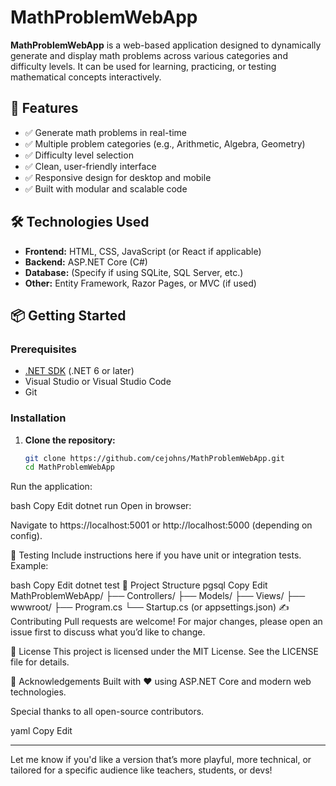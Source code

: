 # MathProblemWebApp

**MathProblemWebApp** is a web-based application designed to dynamically generate and display math problems across various categories and difficulty levels. It can be used for learning, practicing, or testing mathematical concepts interactively.

## 🚀 Features

- ✅ Generate math problems in real-time
- ✅ Multiple problem categories (e.g., Arithmetic, Algebra, Geometry)
- ✅ Difficulty level selection
- ✅ Clean, user-friendly interface
- ✅ Responsive design for desktop and mobile
- ✅ Built with modular and scalable code

## 🛠️ Technologies Used

- **Frontend:** HTML, CSS, JavaScript (or React if applicable)
- **Backend:** ASP.NET Core (C#)
- **Database:** (Specify if using SQLite, SQL Server, etc.)
- **Other:** Entity Framework, Razor Pages, or MVC (if used)

## 📦 Getting Started

### Prerequisites

- [.NET SDK](https://dotnet.microsoft.com/download) (.NET 6 or later)
- Visual Studio or Visual Studio Code
- Git

### Installation

1. **Clone the repository:**

   ```bash
   git clone https://github.com/cejohns/MathProblemWebApp.git
   cd MathProblemWebApp

Run the application:

bash
Copy
Edit
dotnet run
Open in browser:

Navigate to https://localhost:5001 or http://localhost:5000 (depending on config).

🧪 Testing
Include instructions here if you have unit or integration tests. Example:

bash
Copy
Edit
dotnet test
📁 Project Structure
pgsql
Copy
Edit
MathProblemWebApp/
├── Controllers/
├── Models/
├── Views/
├── wwwroot/
├── Program.cs
└── Startup.cs (or appsettings.json)
✍️ Contributing
Pull requests are welcome! For major changes, please open an issue first to discuss what you’d like to change.

📄 License
This project is licensed under the MIT License. See the LICENSE file for details.

🙌 Acknowledgements
Built with ❤️ using ASP.NET Core and modern web technologies.

Special thanks to all open-source contributors.

yaml
Copy
Edit

---

Let me know if you'd like a version that’s more playful, more technical, or tailored for a specific audience like teachers, students, or devs!







